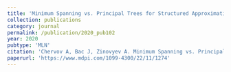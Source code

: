 ```yaml
---
title: 'Minimum Spanning vs. Principal Trees for Structured Approximations of Multi-Dimensional Datasets'
collection: publications
category: journal
permalink: /publication/2020_pub102
year: 2020
pubtype: 'MLN'
citation: 'Chervov A, Bac J, Zinovyev A. Minimum Spanning vs. Principal Trees for Structured Approximations of Multi-Dimensional Datasets. Entropy (Basel). 2020. 22(11):1274'
paperurl: 'https://www.mdpi.com/1099-4300/22/11/1274'
---
```


